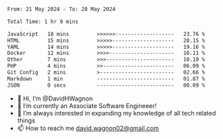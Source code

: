 <!--START_SECTION:waka-->

```txt
From: 21 May 2024 - To: 28 May 2024

Total Time: 1 hr 9 mins

JavaScript   18 mins         >>>>>>-------------------   23.76 %
HTML         15 mins         >>>>>--------------------   20.15 %
YAML         14 mins         >>>>>--------------------   19.16 %
Docker       12 mins         >>>>---------------------   16.11 %
Other        7 mins          >>>----------------------   10.10 %
PHP          4 mins          >>-----------------------   06.09 %
Git Config   2 mins          >------------------------   02.66 %
Markdown     1 min           -------------------------   01.87 %
JSON         0 secs          -------------------------   00.09 %
```

<!--END_SECTION:waka-->

- 👋 Hi, I’m @DavidHWagnon
- 👀 I’m currently an Associate Software Engineeer!
- 🌱 I’m always interested in expanding my knowledge of all tech related things
- 📫 How to reach me david.wagnon02@gmail.com

<!---
DavidHWagnon/DavidHWagnon is a ✨ special ✨ repository because its `README.md` (this file) appears on your GitHub profile.
You can click the Preview link to take a look at your changes.
--->
